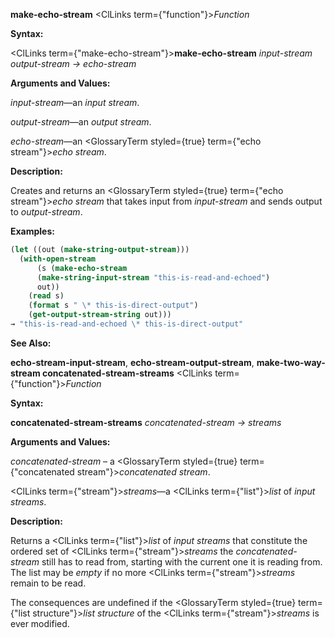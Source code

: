 **make-echo-stream** <ClLinks  term={"function"}><i>Function</i></ClLinks> 



**Syntax:** 



<ClLinks  term={"make-echo-stream"}><b>make-echo-stream</b></ClLinks> *input-stream output-stream → echo-stream* 



**Arguments and Values:** 



*input-stream*—an *input stream*. 



*output-stream*—an *output stream*. 



*echo-stream*—an <GlossaryTerm styled={true} term={"echo stream"}><i>echo stream</i></GlossaryTerm>. 



**Description:** 



Creates and returns an <GlossaryTerm styled={true} term={"echo stream"}><i>echo stream</i></GlossaryTerm> that takes input from *input-stream* and sends output to *output-stream*. 



**Examples:**
```lisp
(let ((out (make-string-output-stream))) 
  (with-open-stream 
      (s (make-echo-stream 
	  (make-string-input-stream "this-is-read-and-echoed") 
	  out)) 
    (read s) 
    (format s " \* this-is-direct-output") 
    (get-output-stream-string out))) 
→ "this-is-read-and-echoed \* this-is-direct-output" 
```
**See Also:** 



**echo-stream-input-stream**, **echo-stream-output-stream**, **make-two-way-stream concatenated-stream-streams** <ClLinks  term={"function"}><i>Function</i></ClLinks> 



**Syntax:** 



**concatenated-stream-streams** *concatenated-stream → streams* 



**Arguments and Values:** 



*concatenated-stream* – a <GlossaryTerm styled={true} term={"concatenated stream"}><i>concatenated stream</i></GlossaryTerm>. 



<ClLinks  term={"stream"}><i>streams</i></ClLinks>—a <ClLinks  term={"list"}><i>list</i></ClLinks> of *input streams*. 







 



 



**Description:** 



Returns a <ClLinks  term={"list"}><i>list</i></ClLinks> of *input streams* that constitute the ordered set of <ClLinks  term={"stream"}><i>streams</i></ClLinks> the *concatenated-stream* still has to read from, starting with the current one it is reading from. The list may be *empty* if no more <ClLinks  term={"stream"}><i>streams</i></ClLinks> remain to be read. 



The consequences are undefined if the <GlossaryTerm styled={true} term={"list structure"}><i>list structure</i></GlossaryTerm> of the <ClLinks  term={"stream"}><i>streams</i></ClLinks> is ever modified. 